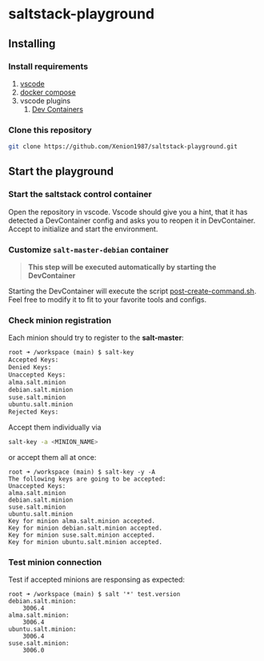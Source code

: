 # saltstack-playground

## Installing

### Install requirements

1. [vscode](https://code.visualstudio.com/Download)
1. [docker compose](https://docs.docker.com/compose/install/)
1. vscode plugins
   1. [Dev Containers](https://marketplace.visualstudio.com/items?itemName=ms-vscode-remote.remote-containers)

### Clone this repository

```sh
git clone https://github.com/Xenion1987/saltstack-playground.git
```

## Start the playground

### Start the saltstack control container

Open the repository in vscode. Vscode should give you a hint, that it has detected a DevContainer config and asks you to reopen it in DevContainer. Accept to initialize and start the environment.

### Customize `salt-master-debian` container

> **This step will be executed automatically by starting the DevContainer**

Starting the DevContainer will execute the script [post-create-command.sh](./.devcontainer/scripts/post-create-command.sh). Feel free to modify it to fit to your favorite tools and configs.

### Check minion registration

Each minion should try to register to the **salt-master**:

```txt
root ➜ /workspace (main) $ salt-key
Accepted Keys:
Denied Keys:
Unaccepted Keys:
alma.salt.minion
debian.salt.minion
suse.salt.minion
ubuntu.salt.minion
Rejected Keys:
```

Accept them individually via

```sh
salt-key -a <MINION_NAME>
```

or accept them all at once:

```
root ➜ /workspace (main) $ salt-key -y -A
The following keys are going to be accepted:
Unaccepted Keys:
alma.salt.minion
debian.salt.minion
suse.salt.minion
ubuntu.salt.minion
Key for minion alma.salt.minion accepted.
Key for minion debian.salt.minion accepted.
Key for minion suse.salt.minion accepted.
Key for minion ubuntu.salt.minion accepted.
```

### Test minion connection

Test if accepted minions are responsing as expected:

```
root ➜ /workspace (main) $ salt '*' test.version
debian.salt.minion:
    3006.4
alma.salt.minion:
    3006.4
ubuntu.salt.minion:
    3006.4
suse.salt.minion:
    3006.0
```
